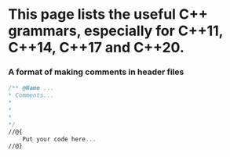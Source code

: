 # This page lists the useful C++ grammars, especially for C++11, C++14, C++17 and C++20.

### A format of making comments in header files
```cpp
/** @Name ...
* Comments...
* 
* 
* 
*/
//@{
    Put your code here...
//@}
```
